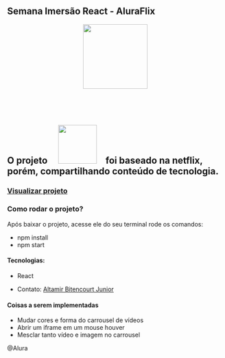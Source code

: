 ## Semana Imersão React - AluraFlix 

<p align="center">
<img width="150px" src="src/assets/img/logo-alura.svg">
</p>

## ⠀⠀⠀⠀ ⠀⠀⠀⠀

## O projeto ⠀ <img width="90px" src="src/assets/img/Logo.png"> ⠀foi baseado na netflix, porém, compartilhando conteúdo de tecnologia.

### [Visualizar projeto](https://miroflix.vercel.app)

### Como rodar o projeto?
Após baixar o projeto, acesse ele do seu terminal rode os comandos:

* npm install
* npm start

#### Tecnologias: 
 * React

- Contato: [Altamir Bitencourt Junior](https://www.linkedin.com/in/altamir-bitencourt-jr/)


#### Coisas a serem implementadas

- Mudar cores e forma do carrousel de vídeos
- Abrir um iframe em um mouse houver
- Mesclar tanto vídeo e imagem no carrousel

@Alura

